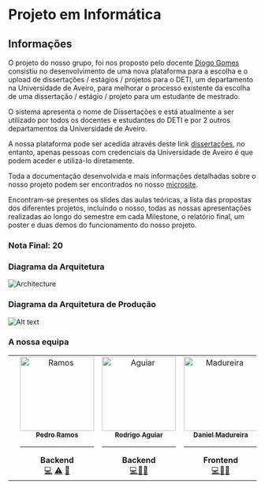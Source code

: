 # Projeto em Informática

## Informações 

O projeto do nosso grupo, foi nos proposto pelo docente [Diogo Gomes](https://github.com/dgomes) consistiu no desenvolvimento de uma nova plataforma para a escolha e o upload de dissertações / estágios / projetos para o DETI, um departamento na Universidade de Aveiro, para melhorar o processo existente da escolha de uma dissertação / estágio / projeto para um estudante de mestrado.

O sistema apresenta o nome de Dissertações e está atualmente a ser utilizado por todos os docentes e estudantes do DETI e por 2 outros departamentos da Universidade de Aveiro.

A nossa plataforma pode ser acedida através deste link [dissertações](https://dissertacoes.av.it.pt/), no entanto, apenas pessoas com credenciais da Universidade de Aveiro é que podem aceder e utilizá-lo diretamente.

Toda a documentação desenvolvida e mais informações detalhadas sobre o nosso projeto podem ser encontrados no nosso [microsite](https://pi-dsd.github.io/microsite/).

Encontram-se presentes os slides das aulas teóricas, a lista das propostas dos diferentes projetos, incluindo o nosso, todas as nossas apresentações realizadas ao longo do semestre em cada Milestone, o relatório final, um poster e duas demos do funcionamento do nosso projeto.

### Nota Final: 20

### Diagrama da Arquitetura

<img title="Architecture" alt="Architecture" src="Projeto/imagens/architecture.png">

### Diagrama da Arquitetura de Produção

<img title="a title" alt="Alt text" src="Projeto/imagens/deploymentDiagram.png">

### A nossa equipa
<table>
  <tr>

<td align="center" width="50px;"></td>
    <td align="center"><a href="https://github.com/P-Ramos16"><img src="https://avatars0.githubusercontent.com/P-Ramos16?v=3" width="150px;" alt="Ramos"/><br /><sub><b>Pedro Ramos</b><br></sub></a><hr><b>Backend</b><br><a href="https://github.com/P-Ramos16" title="Code">💻</a> <a href="https://github.com/P-Ramos16" title="Tests">⚠️</a> <a href="https://github.com/P-Ramos16" title="Tools">🔨</a></td>
    <td align="center"><a href="https://github.com/FiNeX96"><img src="https://avatars0.githubusercontent.com/FiNeX96?v=3" width="150px;" alt="Aguiar"/><br /><sub><b>Rodrigo Aguiar</b><br></sub></a><hr><b>Backend</b><br><a href="https://github.com/FiNeX96" title="Code">💻</a><a href="https://github.com/FiNeX96" title="Tools">🔀</a><a href="https://github.com/FiNeX96" title="Tools">🔨</a></td>
    <td align="center"><a href="https://github.com/Dan1m4D"><img src="https://avatars0.githubusercontent.com/Dan1m4D?v=3" width="150px;" alt="Madureira"/><br /><sub><b>Daniel Madureira</b><br></sub></a><hr><b>Frontend</b><br><a href="https://github.com/Dan1m4D" title="Code">💻</a><a href="https://github.com/Dan1m4D" title="Design">🎨</a><a href="https://github.com/Dan1m4D" title="Tools">🔧</a></td>
    <td align="center"><a href="https://github.com/zegameiro"><img src="https://avatars0.githubusercontent.com/zegameiro?v=3" width="150px;" alt="Gameiro"/><br /><sub><b>José Gameiro</b><br></sub></a><hr><b>Frontend</b><br><a href="https://github.com/zegameiro" title="Code">💻</a><a href="https://github.com/zegameiro" title="Blogposts">📝</a><a href="https://github.com/zegameiro" title="Tools">🔧</a></td>
    <td align="center"><a href="https://github.com/jnluis"><img src="https://avatars0.githubusercontent.com/jnluis?v=3" width="150px;" alt="John"/><br /><sub><b>João Luis</b><br></sub></a><hr><b>Frontend</b><br><a href="https://github.com/jnluis" title="Code">💻</a><a href="https://github.com/jnluis" title="Tools">🎯</a><a href="https://github.com/jnluis" title="Tools">🔧</a></td>
<td align="center" width="50px;"></td>
</tr>
</table>
